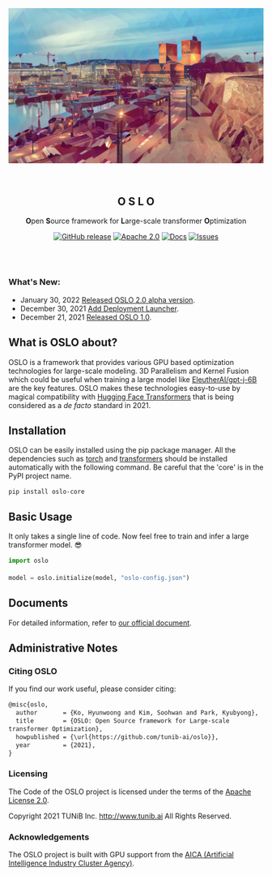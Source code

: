 <div align="center">

![](assets/oslo.png)

<br>

## O S L O

**O**pen **S**ource framework for **L**arge-scale transformer **O**ptimization

<p align="center">
<a href="https://github.com/tunib-ai/oslo/releases"><img alt="GitHub release" src="https://img.shields.io/github/release/tunib-ai/oslo.svg" /></a> 
<a href="https://github.com/tunib-ai/oslo/blob/master/LICENSE.apache-2.0"><img alt="Apache 2.0" src="https://img.shields.io/badge/license-Apache%202.0-blue.svg"/></a> <a href="https://tunib-ai.github.io/oslo"><img alt="Docs" src="https://img.shields.io/badge/docs-passing-success.svg"/></a>
<a href="https://github.com/tunib-ai/oslo/issues"><img alt="Issues" src="https://img.shields.io/github/issues/tunib-ai/oslo"/></a>


</div>

<br><br>

### What's New:
*  January 30, 2022 [Released OSLO 2.0 alpha version](https://github.com/tunib-ai/oslo/releases/tag/v2.0.0a0).
* December 30, 2021 [Add Deployment Launcher](https://github.com/tunib-ai/oslo/releases/tag/v1.0).
* December 21, 2021 [Released OSLO 1.0](https://github.com/tunib-ai/oslo/releases/tag/v1.0).

## What is OSLO about?
OSLO is a framework that provides various GPU based optimization technologies for large-scale modeling. 
3D Parallelism and Kernel Fusion which could be useful when training a large model like [EleutherAI/gpt-j-6B](https://huggingface.co/EleutherAI/gpt-j-6B) are the key features. OSLO makes these technologies easy-to-use by magical compatibility with [Hugging Face Transformers](https://github.com/huggingface/transformers) that is being considered as a <i>de facto</i> standard in 2021.

## Installation
OSLO can be easily installed using the pip package manager.
All the dependencies such as [torch](https://pypi.org/project/torch/) and [transformers](https://pypi.org/project/transformers/) should be installed automatically with the following command.
Be careful that the 'core' is in the PyPI project name.
```console
pip install oslo-core
```

## Basic Usage
It only takes a single line of code. Now feel free to train and infer a large transformer model. 😎

```python
import oslo

model = oslo.initialize(model, "oslo-config.json")
```

## Documents
For detailed information, refer to [our official document](https://tunib-ai.github.io/oslo/).

## Administrative Notes

### Citing OSLO
If you find our work useful, please consider citing:

```
@misc{oslo,
  author       = {Ko, Hyunwoong and Kim, Soohwan and Park, Kyubyong},
  title        = {OSLO: Open Source framework for Large-scale transformer Optimization},
  howpublished = {\url{https://github.com/tunib-ai/oslo}},
  year         = {2021},
}
```

### Licensing

The Code of the OSLO project is licensed under the terms of the [Apache License 2.0](LICENSE.apache-2.0).

Copyright 2021 TUNiB Inc. http://www.tunib.ai All Rights Reserved.

### Acknowledgements

The OSLO project is built with GPU support from the [AICA (Artificial Intelligence Industry Cluster Agency)](http://www.aica-gj.kr).
